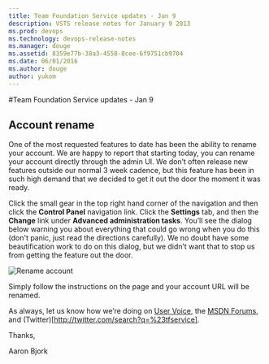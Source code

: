 ```yaml
---
title: Team Foundation Service updates - Jan 9
description: VSTS release notes for January 9 2013
ms.prod: devops
ms.technology: devops-release-notes
ms.manager: douge
ms.assetid: 8359e77b-38a3-4558-8cee-6f9751cb9704
ms.date: 06/01/2016
ms.author: douge
author: yukom
---
```


#Team Foundation Service updates - Jan 9

## Account rename

One of the most requested features to date has been the ability to rename your account. We are happy to report that starting today, you can rename your account directly through the admin UI. We don’t often release new features outside our normal 3 week cadence, but this feature has been in such high demand that we decided to get it out the door the moment it was ready.

Click the small gear in the top right hand corner of the navigation and then click the **Control Panel** navigation link. Click the **Settings** tab, and then the **Change** link under **Advanced administration tasks**. You’ll see the dialog below warning you about everything that could go wrong when you do this (don't panic, just read the directions carefully). We no doubt have some beautification work to do on this dialog, but we didn’t want that to stop us from getting the feature out the door.

![Rename account](_img/1_9_01.png)

Simply follow the instructions on the page and your account URL will be renamed.

As always, let us know how we’re doing on [User Voice](https://visualstudio.uservoice.com/forums/330519-vso), the [MSDN Forums](http://social.msdn.microsoft.com/Forums/en-US/TFService/threads), and (Twitter)[http://twitter.com/search?q=%23tfservice].

Thanks,

Aaron Bjork

